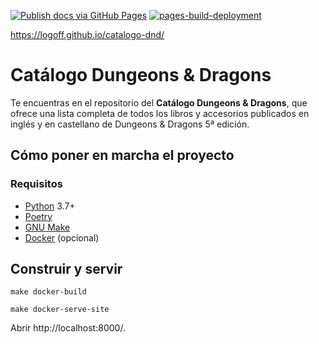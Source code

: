 [![Publish docs via GitHub Pages](https://github.com/logoff/catalogo-dnd/actions/workflows/build.yml/badge.svg)](https://github.com/logoff/catalogo-dnd/actions/workflows/build.yml) [![pages-build-deployment](https://github.com/logoff/catalogo-dnd/actions/workflows/pages/pages-build-deployment/badge.svg?branch=gh-pages)](https://github.com/logoff/catalogo-dnd/actions/workflows/pages/pages-build-deployment)

https://logoff.github.io/catalogo-dnd/
# Catálogo Dungeons & Dragons
Te encuentras en el repositorio del **Catálogo Dungeons & Dragons**, que ofrece una lista completa de todos los libros y accesorios publicados en inglés y en castellano de Dungeons & Dragons 5ª edición.

## Cómo poner en marcha el proyecto

### Requisitos

* [Python](https://www.python.org/) 3.7+
* [Poetry](https://python-poetry.org/)
* [GNU Make](https://www.gnu.org/software/make/)
* [Docker](https://www.docker.com/) (opcional)

## Construir y servir

```
make docker-build
```

```
make docker-serve-site
```

Abrir http://localhost:8000/.
